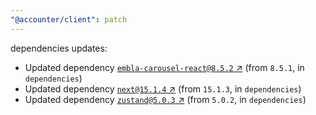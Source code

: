 ```yaml
---
"@accounter/client": patch
---
```

dependencies updates:
  - Updated dependency [`embla-carousel-react@8.5.2` ↗︎](https://www.npmjs.com/package/embla-carousel-react/v/8.5.2) (from `8.5.1`, in `dependencies`)
  - Updated dependency [`next@15.1.4` ↗︎](https://www.npmjs.com/package/next/v/15.1.4) (from `15.1.3`, in `dependencies`)
  - Updated dependency [`zustand@5.0.3` ↗︎](https://www.npmjs.com/package/zustand/v/5.0.3) (from `5.0.2`, in `dependencies`)
